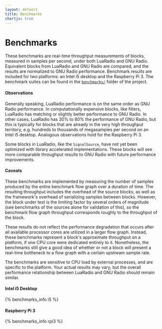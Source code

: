 ```yaml
---
layout: default
title: Benchmarks
chartjs: true
---
```


# Benchmarks

These benchmarks are real-time throughput measurements of blocks, measured in
samples per second, under both LuaRadio and GNU Radio. Equivalent blocks from
LuaRadio and GNU Radio are compared, and the results are normalized to GNU
Radio performance. Benchmark results are included for two platforms: an Intel
i5 desktop and the Raspberry Pi 3. The benchmark suites can be found in the
[`benchmarks/`](https://github.com/vsergeev/luaradio/tree/master/benchmarks)
folder of the project.

#### Observations

Generally speaking, LuaRadio performance is on the same order as GNU Radio
performance. In computationally expensive blocks, like filters, LuaRadio has
matching or slightly better performance to GNU Radio. In other cases, LuaRadio
has 30% to 80% the performance of GNU Radio, but this is typically for blocks
that are already in the very high throughput territory, e.g. hundreds to
thousands of megasamples per second on an Intel i5 desktop. Analogous
observations hold for the Raspberry Pi 3.

Some blocks in LuaRadio, like the `SignalSource`, have not yet been optimized
with library accelerated implementations. These blocks will see more comparable
throughput results to GNU Radio with future performance improvements.

#### Caveats

These benchmarks are implemented by measuring the number of samples produced by
the entire benchmark flow graph over a duration of time. The resulting
throughput includes the overhead of the source blocks, as well as the
framework's overhead of serializing samples between blocks. However, the block
under test is the limiting factor by several orders of magnitude (see
benchmarks of the sources alone for validation of this), so the benchmark flow
graph throughput corresponds roughly to the throughput of the block.

These results do not reflect the performance degradation that occurs after all
available processor cores are utilized in a larger flow graph. Instead, these
benchmarks represent a block's approximate throughput on a platform, if one CPU
core were dedicated entirely to it. Nonetheless, the benchmarks still give a
good idea of whether or not a block will present a real-time bottleneck to a
flow graph with a certain upstream sample rate.

The benchmarks are sensitive to CPU load by external processes, and are
specific to the platform. Your actual results may vary, but the overall
performance relationship between LuaRadio and GNU Radio should remain similar.

#### Intel i5 Desktop

{% benchmarks_info i5 %}

<canvas id="i5_benchmarks" width="100%" height="300"></canvas>
<script>
{% benchmarks i5_benchmarks i5 "i5 Desktop" %}
</script>

#### Raspberry Pi 3

{% benchmarks_info rpi3 %}

<canvas id="rpi3_benchmarks" width="100%" height="300"></canvas>
<script>
{% benchmarks rpi3_benchmarks rpi3 "Raspberry Pi 3" %}
</script>

<br/>
